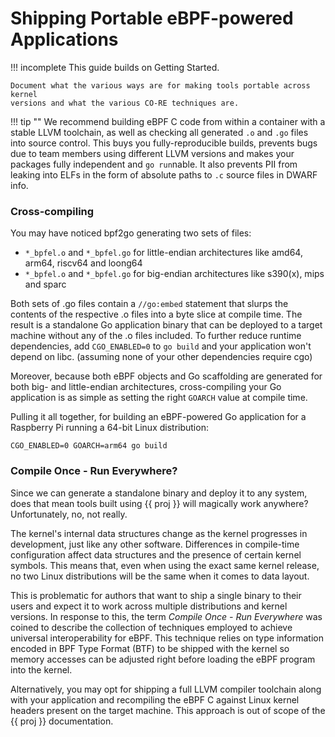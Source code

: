 # Shipping Portable eBPF-powered Applications

!!! incomplete
    This guide builds on Getting Started.
    
    Document what the various ways are for making tools portable across kernel
    versions and what the various CO-RE techniques are.

!!! tip ""
    We recommend building eBPF C code from within a container with a stable LLVM
    toolchain, as well as checking all generated `.o` and `.go` files into
    source control. This buys you fully-reproducible builds, prevents bugs due
    to team members using different LLVM versions and makes your packages fully
    independent and `go run`nable. It also prevents PII from leaking into ELFs
    in the form of absolute paths to `.c` source files in DWARF info.

### Cross-compiling

You may have noticed bpf2go generating two sets of files:

- `*_bpfel.o` and `*_bpfel.go` for little-endian architectures like amd64,
  arm64, riscv64 and loong64
- `*_bpfel.o` and `*_bpfel.go` for big-endian architectures like s390(x), mips
  and sparc

Both sets of .go files contain a `//go:embed` statement that slurps the contents
of the respective .o files into a byte slice at compile time. The result is a
standalone Go application binary that can be deployed to a target machine
without any of the .o files included. To further reduce runtime dependencies,
add `CGO_ENABLED=0` to `go build` and your application won't depend on libc.
(assuming none of your other dependencies require cgo)

Moreover, because both eBPF objects and Go scaffolding are generated for both
big- and little-endian architectures, cross-compiling your Go application is as
simple as setting the right `GOARCH` value at compile time.

Pulling it all together, for building an eBPF-powered Go application for a
Raspberry Pi running a 64-bit Linux distribution:

```shell-session
CGO_ENABLED=0 GOARCH=arm64 go build
```

### Compile Once - Run Everywhere?

Since we can generate a standalone binary and deploy it to any system, does that
mean tools built using {{ proj }} will magically work anywhere? Unfortunately,
no, not really.

The kernel's internal data structures change as the kernel progresses in
development, just like any other software. Differences in compile-time
configuration affect data structures and the presence of certain kernel symbols.
This means that, even when using the exact same kernel release, no two Linux
distributions will be the same when it comes to data layout.

This is problematic for authors that want to ship a single binary to their users
and expect it to work across multiple distributions and kernel versions. In
response to this, the term *Compile Once - Run Everywhere* was coined to
describe the collection of techniques employed to achieve universal
interoperability for eBPF. This technique relies on type information encoded in
BPF Type Format (BTF) to be shipped with the kernel so memory accesses can be
adjusted right before loading the eBPF program into the kernel.

Alternatively, you may opt for shipping a full LLVM compiler toolchain along
with your application and recompiling the eBPF C against Linux kernel headers
present on the target machine. This approach is out of scope of the {{ proj }}
documentation.

